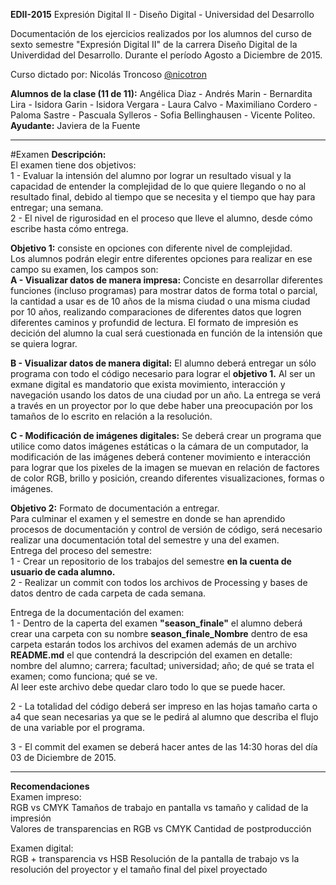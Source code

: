 **EDII-2015**
Expresión Digital II - Diseño Digital - Universidad del Desarrollo

Documentación de los ejercicios realizados por los alumnos del curso de sexto semestre "Expresión Digital II" de la carrera Diseño Digital de la Univerdidad del Desarrollo.
Durante el período Agosto a Diciembre de 2015.

Curso dictado por:
Nicolás Troncoso [@nicotron](http://www.twitter.com/nicotron/)

**Alumnos de la clase (11 de 11):** Angélica Diaz - Andrés Marin - Bernardita Lira - Isidora Garin - Isidora Vergara - Laura Calvo - Maximiliano Cordero - Paloma Sastre - Pascuala Sylleros - Sofia Bellinghausen - Vicente Politeo.
**Ayudante:** Javiera de la Fuente  

---
#Examen
**Descripción:**  
El examen tiene dos objetivos:  
1 -  Evaluar la intensión del alumno por lograr un resultado visual y la capacidad de entender la complejidad de lo que quiere llegando o no al resultado final, debido al tiempo que se necesita y el tiempo que hay para entregar; una semana.  
2 - El nivel de rigurosidad en el proceso que lleve el alumno, desde cómo escribe hasta cómo entrega.

**Objetivo 1:** consiste en opciones con diferente nivel de complejidad.  
Los alumnos podrán elegir entre diferentes opciones para realizar en ese campo su examen, los campos son:  
**A - Visualizar datos de manera impresa:** Conciste en desarrollar diferentes funciones (incluso programas) para mostrar datos de forma total o parcial, la cantidad a usar es de 10 años de la misma ciudad o una misma ciudad por 10 años, realizando comparaciones de diferentes datos que logren diferentes caminos y profundid de lectura. El formato de impresión es decición del alumno la cual será cuestionada en función de la intensión que se quiera lograr.  

**B - Visualizar datos de manera digital:** El alumno deberá entregar un sólo programa con todo el código necesario para lograr el **objetivo 1.** Al ser un exmane digital es mandatorio que exista movimiento, interacción y navegación usando los datos de una ciudad por un año. La entrega se verá a través en un proyector por lo que debe haber una preocupación por los tamaños de lo escrito en relación a la resolución. 

**C - Modificación de imágenes digitales:** Se deberá crear un programa que utilice como datos imágenes estáticas o la cámara de un computador, la modificación de las imágenes deberá contener movimiento e interacción para lograr que los pixeles de la imagen se muevan en relación de factores de color RGB, brillo y posición, creando diferentes visualizaciones, formas o imágenes.  

**Objetivo 2:** Formato de documentación a entregar.  
Para culminar el examen y el semestre en donde se han aprendido procesos de documentación y control de versión de código, será necesario realizar una documentación total del semestre y una del examen.  
Entrega del proceso del semestre:  
1 - Crear un repositorio de los trabajos del semestre **en la cuenta de usuario de cada alumno.**  
2 - Realizar un commit con todos los archivos de Processing y bases de datos dentro de cada carpeta de cada semana.  

Entrega de la documentación del examen:  
1 - Dentro de la caperta del examen **"season_finale"** el alumno deberá crear una carpeta con su nombre **season_finale_Nombre** dentro de esa carpeta estarán todos los archivos del examen además de un archivo **README.md** el que contendrá la descripción del examen en detalle: nombre del alumno; carrera; facultad; universidad; año; de qué se trata el examen; como funciona; qué se ve.  
Al leer este archivo debe quedar claro todo lo que se puede hacer.  

2 - La totalidad del código deberá ser impreso en las hojas tamaño carta o a4 que sean necesarias ya que se le pedirá al alumno que describa el flujo de una variable por el programa.  

3 - El commit del examen se deberá hacer antes de las 14:30 horas del día 03 de Diciembre de 2015.  

---
**Recomendaciones**  
Examen impreso:  
RGB vs CMYK
Tamaños de trabajo en pantalla vs tamaño y calidad de la impresión  
Valores de transparencias en RGB vs CMYK
Cantidad de postproducción

Examen digital:  
RGB + transparencia vs HSB
Resolución de la pantalla de trabajo vs la resolución del proyector y el tamaño final del pixel proyectado
